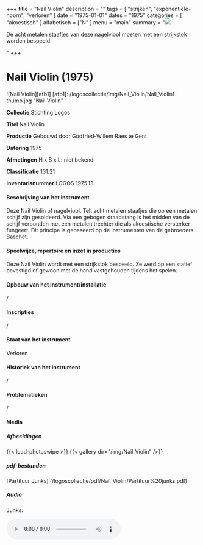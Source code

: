 ﻿+++
title = "Nail Violin"
description = ""
tags = [
  "strijken",
"exponentiële-hoorn",
"verloren"
]
date = "1975-01-01"
dates = "1975"
categories = [
  "akoestisch"
]
alfabetisch = ["N"
]
menu = "main"
summary = "<a href='/logoscollectie/1975/nail_violin'><img src='/logoscollectie/img/Nail_Violin/Nail_Violin1-thumb.jpg'></a><p>De acht metalen staafjes van deze nagelviool moeten met een strijkstok worden bespeeld. </p>"
+++

# Nail Violin (1975)
![Nail Violin][afb1]
[afb1]: /logoscollectie/img/Nail_Violin/Nail_Violin1-thumb.jpg "Nail Violin"

**Collectie**
Stichting Logos

**Titel**
Nail Violin

**Productie**
Gebouwd door Godfried-Willem Raes te Gent

**Datering**
1975

**Afmetingen**
H x B x L: niet bekend

**Classificatie**
131.21

**Inventarisnummer**
LOGOS 1975.13

#### Beschrijving van het instrument
Deze Nail Violin of nagelviool. Telt acht metalen staafjes die op een metalen schijf zijn gesoldeerd. Via een gebogen draadstang is het midden van de schijf verbonden met een metalen trechter die als akoestische versterker fungeert. Dit principe is gebaseerd op de instrumenten van de gebroeders Baschet.

#### Speelwijze, repertoire en inzet in producties
Deze Nail Violin wordt met een strijkstok bespeeld. Ze werd op een statief bevestigd of gewoon met de hand vastgehouden tijdens het spelen.

#### Opbouw van het instrument/installatie
/

#### Inscripties
/

#### Staat van het instrument
Verloren

#### Historiek van het instrument
/

#### Problematieken
/

#### Media
##### Afbeeldingen
{{< load-photoswipe >}}
{{< gallery dir="/img/Nail_Violin" />}}

##### pdf-bestanden
[Partituur Junks] (/logoscollectie/pdf/Nail_Violin/Partituur%20junks.pdf)

##### Audio
Junks:

<audio controls>
<source src="/logoscollectie/audio/Nail_Violin/Junks_IV_CR3.2.wav" type="audio/wav">
<source src="/logoscollectie/audio/Nail_Violin/Junks_IV_CR3.2.wav" type="audio/x-wav">
  Your browser doesn't support HTML5 audio. Here is a <a href="/logoscollectie/audio/Nail_Violin/Junks_IV_CR3.2.wav">link to the audio</a> instead.
</audio>
